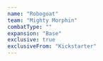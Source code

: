 ```yaml
---
name: "Robogoat"
team: "Mighty Morphin"
combatType: ""
expansion: "Base"
exclusive: true
exclusiveFrom: "Kickstarter"
---
```


<!--stackedit_data:
eyJoaXN0b3J5IjpbLTE2MDI5MjA5OTFdfQ==
-->
